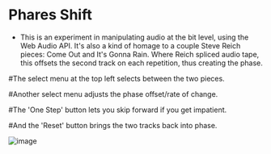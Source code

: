 # Phares Shift
 
- This is an experiment in manipulating audio at the bit level, using the Web Audio API. It's also a kind of homage to a couple Steve Reich pieces: Come Out and It's Gonna Rain. Where Reich spliced audio tape, this offsets the second track on each repetition, thus creating the phase.

#The select menu at the top left selects between the two pieces.

#Another select menu adjusts the phase offset/rate of change.

#The 'One Step' button lets you skip forward if you get impatient.

#And the 'Reset' button brings the two tracks back into phase.

![image](https://user-images.githubusercontent.com/98299460/197714569-b017b89d-b1fe-48b7-8478-00e158ca9d1e.png)
